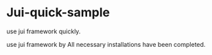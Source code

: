 # Jui-quick-sample
use jui framework quickly.

use jui framework by All necessary installations have been completed.

